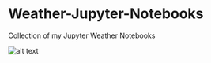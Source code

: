 # Weather-Jupyter-Notebooks
Collection of my Jupyter Weather Notebooks

![alt text](https://github.com/MethaneRain/Weather-Jupyter-Notebooks//master/250mb_Heights_Winds_2018_12_05_12Z.png)
